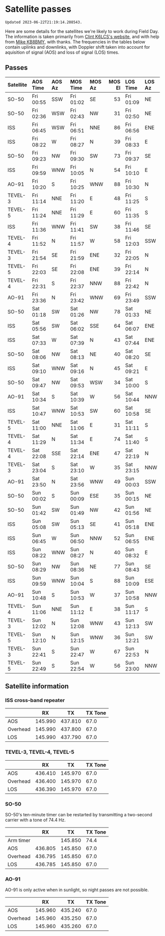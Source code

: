 # Satellite passes

```{note}
Updated 2023-06-22T21:19:14.208543.
```

Here are some details for the satellites we're likely to work during Field Day. The information is taken primarily from [Clint K6LCS's website](https://www.work-sat.com/), and with help from [Mike KB8BMY](http://qrz.com/db/KB8BMY), with thanks. The frequencies in the tables below contain uplinks and downlinks, with Doppler shift taken into account for aquisition of signal (AOS) and loss of signal (LOS) times.


## Passes

| Satellite   | AOS Time   | AOS Az   | MOS Time   | MOS Az   |   MOS El | LOS Time   | LOS Az   |
|:------------|:-----------|:---------|:-----------|:---------|---------:|:-----------|:---------|
| SO-50       | Fri 00:55  | SSW      | Fri 01:02  | SE       |       53 | Fri 01:09  | NE       |
| SO-50       | Fri 02:36  | WSW      | Fri 02:43  | NW       |       31 | Fri 02:50  | NE       |
| ISS         | Fri 06:45  | WSW      | Fri 06:51  | NNE      |       86 | Fri 06:56  | ENE      |
| ISS         | Fri 08:22  | W        | Fri 08:27  | N        |       39 | Fri 08:33  | E        |
| SO-50       | Fri 09:23  | NW       | Fri 09:30  | SW       |       73 | Fri 09:37  | SE       |
| ISS         | Fri 09:59  | WNW      | Fri 10:05  | N        |       54 | Fri 10:10  | E        |
| AO-91       | Fri 10:20  | S        | Fri 10:25  | WNW      |       88 | Fri 10:30  | N        |
| TEVEL-3     | Fri 11:14  | NNE      | Fri 11:20  | E        |       48 | Fri 11:25  | S        |
| TEVEL-5     | Fri 11:24  | NNE      | Fri 11:29  | E        |       60 | Fri 11:35  | S        |
| ISS         | Fri 11:36  | WNW      | Fri 11:41  | SW       |       38 | Fri 11:46  | SE       |
| TEVEL-4     | Fri 11:52  | N        | Fri 11:57  | W        |       58 | Fri 12:03  | SSW      |
| TEVEL-3     | Fri 21:54  | SE       | Fri 21:59  | ENE      |       32 | Fri 22:05  | N        |
| TEVEL-5     | Fri 22:03  | SE       | Fri 22:08  | ENE      |       39 | Fri 22:14  | N        |
| TEVEL-4     | Fri 22:31  | S        | Fri 22:37  | NNW      |       88 | Fri 22:42  | N        |
| AO-91       | Fri 23:36  | N        | Fri 23:42  | WNW      |       69 | Fri 23:49  | SSW      |
| SO-50       | Sat 01:18  | SW       | Sat 01:26  | NW       |       78 | Sat 01:33  | NE       |
| ISS         | Sat 05:56  | SW       | Sat 06:02  | SSE      |       64 | Sat 06:07  | ENE      |
| ISS         | Sat 07:33  | W        | Sat 07:39  | N        |       43 | Sat 07:44  | ENE      |
| SO-50       | Sat 08:06  | NW       | Sat 08:13  | NE       |       40 | Sat 08:20  | SE       |
| ISS         | Sat 09:10  | WNW      | Sat 09:16  | N        |       45 | Sat 09:21  | E        |
| SO-50       | Sat 09:47  | NW       | Sat 09:53  | WSW      |       34 | Sat 10:00  | S        |
| AO-91       | Sat 10:34  | S        | Sat 10:39  | W        |       56 | Sat 10:44  | NNW      |
| ISS         | Sat 10:47  | WNW      | Sat 10:53  | SW       |       60 | Sat 10:58  | SE       |
| TEVEL-5     | Sat 11:00  | NNE      | Sat 11:06  | E        |       31 | Sat 11:11  | S        |
| TEVEL-4     | Sat 11:29  | N        | Sat 11:34  | E        |       74 | Sat 11:40  | S        |
| TEVEL-4     | Sat 22:08  | SSE      | Sat 22:14  | ENE      |       47 | Sat 22:19  | N        |
| TEVEL-3     | Sat 23:04  | S        | Sat 23:10  | W        |       35 | Sat 23:15  | NNW      |
| AO-91       | Sat 23:50  | N        | Sat 23:56  | WNW      |       49 | Sun 00:03  | SSW      |
| SO-50       | Sun 00:02  | S        | Sun 00:09  | ESE      |       35 | Sun 00:15  | NE       |
| SO-50       | Sun 01:42  | SW       | Sun 01:49  | NW       |       42 | Sun 01:56  | NE       |
| ISS         | Sun 05:08  | SW       | Sun 05:13  | SE       |       41 | Sun 05:18  | ENE      |
| ISS         | Sun 06:45  | W        | Sun 06:50  | NNW      |       52 | Sun 06:55  | ENE      |
| ISS         | Sun 08:22  | WNW      | Sun 08:27  | N        |       40 | Sun 08:32  | E        |
| SO-50       | Sun 08:29  | NW       | Sun 08:36  | NE       |       77 | Sun 08:43  | SE       |
| ISS         | Sun 09:59  | WNW      | Sun 10:04  | S        |       88 | Sun 10:09  | ESE      |
| AO-91       | Sun 10:48  | S        | Sun 10:53  | W        |       37 | Sun 10:58  | NNW      |
| TEVEL-4     | Sun 11:06  | NNE      | Sun 11:12  | E        |       38 | Sun 11:17  | S        |
| TEVEL-3     | Sun 12:02  | N        | Sun 12:08  | WNW      |       43 | Sun 12:13  | SW       |
| TEVEL-5     | Sun 12:10  | N        | Sun 12:15  | WNW      |       36 | Sun 12:21  | SW       |
| TEVEL-3     | Sun 22:41  | S        | Sun 22:47  | W        |       67 | Sun 22:53  | N        |
| TEVEL-5     | Sun 22:49  | S        | Sun 22:54  | W        |       56 | Sun 23:00  | NNW      |


## Satellite information


### ISS cross-band repeater

|          | RX      | TX      | TX Tone |
| -------- | ------- | ------- | ------- |
| AOS      | 145.990 | 437.810 | 67.0    |
| Overhead | 145.990 | 437.800 | 67.0    |
| LOS      | 145.990 | 437.790 | 67.0    |


### TEVEL-3, TEVEL-4, TEVEL-5

|          | RX      | TX      | TX Tone |
| -------- | ------- | ------- | ------- |
| AOS      | 436.410 | 145.970 | 67.0    |
| Overhead | 436.400 | 145.970 | 67.0    |
| LOS      | 436.390 | 145.970 | 67.0    |


### SO-50

SO-50's ten-minute timer can be restarted by transmitting a two-second carrier with a tone of 74.4 Hz.

|           | RX      | TX      | TX Tone |
| --------- | ------- | ------- | ------- |
| Arm timer |         | 145.850 | 74.4    |
| AOS       | 436.805 | 145.850 | 67.0    |
| Overhead  | 436.795 | 145.850 | 67.0    |
| LOS       | 436.785 | 145.850 | 67.0    |


### AO-91

AO-91 is only active when in sunlight, so night passes are not possible.

|          | RX      | TX      | TX Tone |
| -------- | ------- | ------- | ------- |
| AOS      | 145.960 | 435.240 | 67.0    |
| Overhead | 145.960 | 435.250 | 67.0    |
| LOS      | 145.960 | 435.260 | 67.0    |
